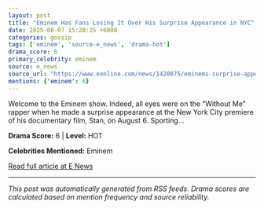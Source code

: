 ```yaml
---
layout: post
title: "Eminem Has Fans Losing It Over His Surprise Appearance in NYC"
date: 2025-08-07 15:20:25 +0000
categories: gossip
tags: ['eminem', 'source-e_news', 'drama-hot']
drama_score: 6
primary_celebrity: eminem
source: e_news
source_url: "https://www.eonline.com/news/1420875/eminems-surprise-appearance-at-documentary-premiere?cmpid=rss-syndicate-genericrss-us-top_stories"
mentions: {'eminem': 6}
---
```


Welcome to the Eminem show. Indeed, all eyes were on the “Without Me” rapper when he made a surprise appearance at the New York City premiere of his documentary film, Stan, on August 6. Sporting...

**Drama Score:** 6 | **Level:** HOT

**Celebrities Mentioned:** Eminem

[Read full article at E News](https://www.eonline.com/news/1420875/eminems-surprise-appearance-at-documentary-premiere?cmpid=rss-syndicate-genericrss-us-top_stories)

---
*This post was automatically generated from RSS feeds. Drama scores are calculated based on mention frequency and source reliability.*
